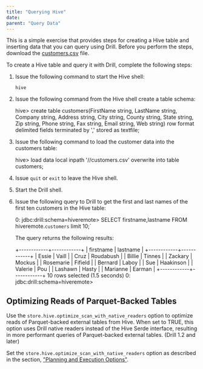 ```yaml
---
title: "Querying Hive"
date:  
parent: "Query Data"
---
```

This is a simple exercise that provides steps for creating a Hive table and
inserting data that you can query using Drill. Before you perform the steps,
download the [customers.csv](http://doc.mapr.com/download/attachments/28868943/customers.csv?version=1&modificationDate=1426874930765&api=v2) file.

To create a Hive table and query it with Drill, complete the following steps:

  1. Issue the following command to start the Hive shell:
  
      `hive`
  2. Issue the following command from the Hive shell create a table schema:
  
        hive> create table customers(FirstName string, LastName string, Company string, Address string, City string, County string, State string, Zip string, Phone string, Fax string, Email string, Web string) row format delimited fields terminated by ',' stored as textfile;
  3. Issue the following command to load the customer data into the customers table:  

        hive> load data local inpath '/<directory path>/customers.csv' overwrite into table customers;
  4. Issue `quit` or `exit` to leave the Hive shell.
  5. Start the Drill shell. 
  6. Issue the following query to Drill to get the first and last names of the first ten customers in the Hive table:  

        0: jdbc:drill:schema=hiveremote> SELECT firstname,lastname FROM hiveremote.`customers` limit 10;`

     The query returns the following results:
     
        +------------+------------+
        | firstname  |  lastname  |
        +------------+------------+
        | Essie      | Vaill      |
        | Cruz       | Roudabush  |
        | Billie     | Tinnes     |
        | Zackary    | Mockus     |
        | Rosemarie  | Fifield    |
        | Bernard    | Laboy      |
        | Sue        | Haakinson  |
        | Valerie    | Pou        |
        | Lashawn    | Hasty      |
        | Marianne   | Earman     |
        +------------+------------+
        10 rows selected (1.5 seconds)
        0: jdbc:drill:schema=hiveremote>

## Optimizing Reads of Parquet-Backed Tables

Use the `store.hive.optimize_scan_with_native_readers` option to optimize reads of Parquet-backed external tables from Hive. When set to TRUE, this option uses Drill native readers instead of the Hive Serde interface, resulting in more performant queries of Parquet-backed external tables. (Drill 1.2 and later)

Set the `store.hive.optimize_scan_with_native_readers` option as described in the section, ["Planning and Execution Options"]({{site.baseurl}}/docs/planning-and-execution-options/).
